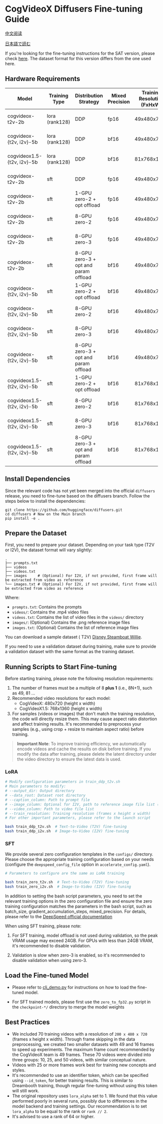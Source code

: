 # CogVideoX Diffusers Fine-tuning Guide

[中文阅读](./README_zh.md)

[日本語で読む](./README_ja.md)

If you're looking for the fine-tuning instructions for the SAT version, please check [here](../sat/README_zh.md). The
dataset format for this version differs from the one used here.

## Hardware Requirements

| Model                      | Training Type  | Distribution Strategy                | Mixed Precision | Training Resolution (FxHxW) | Hardware Requirements   |
|----------------------------|----------------|--------------------------------------|-----------------|-----------------------------|-------------------------|
| cogvideox-t2v-2b           | lora (rank128) | DDP                                  | fp16            | 49x480x720                  | 16GB VRAM (NVIDIA 4080) |
| cogvideox-{t2v, i2v}-5b    | lora (rank128) | DDP                                  | bf16            | 49x480x720                  | 24GB VRAM (NVIDIA 4090) |
| cogvideox1.5-{t2v, i2v}-5b | lora (rank128) | DDP                                  | bf16            | 81x768x1360                 | 35GB VRAM (NVIDIA A100) |
| cogvideox-t2v-2b           | sft            | DDP                                  | fp16            | 49x480x720                  | 36GB VRAM (NVIDIA A100) |
| cogvideox-t2v-2b           | sft            | 1-GPU zero-2 + opt offload           | fp16            | 49x480x720                  | 17GB VRAM (NVIDIA 4090) |
| cogvideox-t2v-2b           | sft            | 8-GPU zero-2                         | fp16            | 49x480x720                  | 17GB VRAM (NVIDIA 4090) |
| cogvideox-t2v-2b           | sft            | 8-GPU zero-3                         | fp16            | 49x480x720                  | 19GB VRAM (NVIDIA 4090) |
| cogvideox-t2v-2b           | sft            | 8-GPU zero-3 + opt and param offload | bf16            | 49x480x720                  | 14GB VRAM (NVIDIA 4080) |
| cogvideox-{t2v, i2v}-5b    | sft            | 1-GPU zero-2 + opt offload           | bf16            | 49x480x720                  | 42GB VRAM (NVIDIA A100) |
| cogvideox-{t2v, i2v}-5b    | sft            | 8-GPU zero-2                         | bf16            | 49x480x720                  | 42GB VRAM (NVIDIA 4090) |
| cogvideox-{t2v, i2v}-5b    | sft            | 8-GPU zero-3                         | bf16            | 49x480x720                  | 43GB VRAM (NVIDIA 4090) |
| cogvideox-{t2v, i2v}-5b    | sft            | 8-GPU zero-3 + opt and param offload | bf16            | 49x480x720                  | 28GB VRAM (NVIDIA 5090) |
| cogvideox1.5-{t2v, i2v}-5b | sft            | 1-GPU zero-2 + opt offload           | bf16            | 81x768x1360                 | 56GB VRAM (NVIDIA A100) |
| cogvideox1.5-{t2v, i2v}-5b | sft            | 8-GPU zero-2                         | bf16            | 81x768x1360                 | 55GB VRAM (NVIDIA A100) |
| cogvideox1.5-{t2v, i2v}-5b | sft            | 8-GPU zero-3                         | bf16            | 81x768x1360                 | 55GB VRAM (NVIDIA A100) |
| cogvideox1.5-{t2v, i2v}-5b | sft            | 8-GPU zero-3 + opt and param offload | bf16            | 81x768x1360                 | 40GB VRAM (NVIDIA A100) |

## Install Dependencies

Since the relevant code has not yet been merged into the official `diffusers` release, you need to fine-tune based on
the diffusers branch. Follow the steps below to install the dependencies:

```shell
git clone https://github.com/huggingface/diffusers.git
cd diffusers # Now on the Main branch
pip install -e .
```

## Prepare the Dataset

First, you need to prepare your dataset. Depending on your task type (T2V or I2V), the dataset format will vary
slightly:

```
.
├── prompts.txt
├── videos
├── videos.txt
├── images     # (Optional) For I2V, if not provided, first frame will be extracted from video as reference
└── images.txt # (Optional) For I2V, if not provided, first frame will be extracted from video as reference
```

Where:

- `prompts.txt`: Contains the prompts
- `videos/`: Contains the .mp4 video files
- `videos.txt`: Contains the list of video files in the `videos/` directory
- `images/`: (Optional) Contains the .png reference image files
- `images.txt`: (Optional) Contains the list of reference image files

You can download a sample dataset (
T2V) [Disney Steamboat Willie](https://huggingface.co/datasets/Wild-Heart/Disney-VideoGeneration-Dataset).

If you need to use a validation dataset during training, make sure to provide a validation dataset with the same format
as the training dataset.

## Running Scripts to Start Fine-tuning

Before starting training, please note the following resolution requirements:

1. The number of frames must be a multiple of 8 **plus 1** (i.e., 8N+1), such as 49, 81 ...
2. Recommended video resolutions for each model:
    - CogVideoX: 480x720 (height x width)
    - CogVideoX1.5: 768x1360 (height x width)
3. For samples (videos or images) that don't match the training resolution, the code will directly resize them. This may
   cause aspect ratio distortion and affect training results. It's recommended to preprocess your samples (e.g., using
   crop + resize to maintain aspect ratio) before training.

> **Important Note**: To improve training efficiency, we automatically encode videos and cache the results on disk
> before training. If you modify the data after training, please delete the latent directory under the video directory to
> ensure the latest data is used.

### LoRA

```bash
# Modify configuration parameters in train_ddp_t2v.sh
# Main parameters to modify:
# --output_dir: Output directory
# --data_root: Dataset root directory
# --caption_column: Path to prompt file
# --image_column: Optional for I2V, path to reference image file list (remove this parameter to use the first frame of video as image condition)
# --video_column: Path to video file list
# --train_resolution: Training resolution (frames x height x width)
# For other important parameters, please refer to the launch script

bash train_ddp_t2v.sh  # Text-to-Video (T2V) fine-tuning
bash train_ddp_i2v.sh  # Image-to-Video (I2V) fine-tuning
```

### SFT

We provide several zero configuration templates in the `configs/` directory. Please choose the appropriate training
configuration based on your needs (configure the `deepspeed_config_file` option in `accelerate_config.yaml`).

```bash
# Parameters to configure are the same as LoRA training

bash train_zero_t2v.sh  # Text-to-Video (T2V) fine-tuning
bash train_zero_i2v.sh  # Image-to-Video (I2V) fine-tuning
```

In addition to setting the bash script parameters, you need to set the relevant training options in the zero
configuration file and ensure the zero training configuration matches the parameters in the bash script, such as
batch_size, gradient_accumulation_steps, mixed_precision. For details, please refer to
the [DeepSpeed official documentation](https://www.deepspeed.ai/docs/config-json/)

When using SFT training, please note:

1. For SFT training, model offload is not used during validation, so the peak VRAM usage may exceed 24GB. For GPUs with
   less than 24GB VRAM, it's recommended to disable validation.

2. Validation is slow when zero-3 is enabled, so it's recommended to disable validation when using zero-3.

## Load the Fine-tuned Model

+ Please refer to [cli_demo.py](../inference/cli_demo.py) for instructions on how to load the fine-tuned model.

+ For SFT trained models, please first use the `zero_to_fp32.py` script in the `checkpoint-*/` directory to merge the
  model weights

## Best Practices

+ We included 70 training videos with a resolution of `200 x 480 x 720` (frames x height x width). Through frame
  skipping in the data preprocessing, we created two smaller datasets with 49 and 16 frames to speed up experiments. The
  maximum frame count recommended by the CogVideoX team is 49 frames. These 70 videos were divided into three groups:
  10, 25, and 50 videos, with similar conceptual nature.
+ Videos with 25 or more frames work best for training new concepts and styles.
+ It's recommended to use an identifier token, which can be specified using `--id_token`, for better training results.
  This is similar to Dreambooth training, though regular fine-tuning without using this token will still work.
+ The original repository uses `lora_alpha` set to 1. We found that this value performed poorly in several runs,
  possibly due to differences in the model backend and training settings. Our recommendation is to set `lora_alpha` to
  be equal to the rank or `rank // 2`.
+ It's advised to use a rank of 64 or higher.
